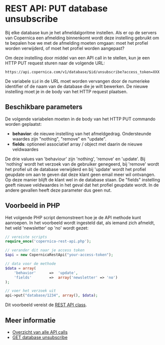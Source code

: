 # REST API: PUT database unsubscribe

Bij elke database kun je het afmeldalgoritme instellen. Als er op de servers
van Copernica een afmelding binnenkomt wordt deze instelling gebruikt om te
bepalen hoe we met de afmelding moeten omgaan: moet het profiel worden verwijderd,
of moet het profiel worden aangepast?

Om deze instelling door middel van een API call in te stellen, kun je een
HTTP PUT request sturen naar de volgende URL:

`https://api.copernica.com/v1/database/$id/unsubscribe?access_token=XXX`

De variabele `$id` in de URL moet worden vervangen door de numerieke identifier
of de naam van de database die je wilt bewerken. De nieuwe instelling moet
je in de body van het HTTP request plaatsen.

## Beschikbare parameters

De volgende variabelen moeten in de body van het HTTP PUT commando worden
geplaatst:

* **behavior**: de nieuwe instelling van het afmeldgedrag. Ondersteunde 
waardes zijn "nothing", "remove" en "update". 
* **fields**: optioneel associatief array / object met daarin de nieuwe 
veldwaardes

De drie values van 'behaviour' zijn 'nothing', 'remove' en 'update'. Bij 
'nothing' wordt het verzoek van de gebruiker genegeerd, bij 'remove' 
wordt het profiel uit de database verwijderd en bij 'update' wordt het 
profiel geupdate om aan te geven dat deze klant geen email meer wil 
ontvangen. Op deze manier blijft de klant wel in de database staan. De 
"fields" instelling geeft nieuwe veldwaardes in het geval dat het profiel 
geupdate wordt. In de andere gevallen heeft deze parameter dus geen nut.

## Voorbeeld in PHP

Het volgende PHP script demonstreert hoe je de API methode kunt aanroepen. In
het voorbeeld wordt ingesteld dat, als iemand zich afmeldt, het veld 'newsletter'
op 'no' wordt gezet:

```php
// vereiste scripts
require_once('copernica-rest-api.php');

// verander dit naar je access token
$api = new CopernicaRestApi("your-access-token");

// data voor de methode
$data = array(
    'behavior'      =>  'update',
    'fields'        =>  array('newsletter' => 'no')
);

// voer het verzoek uit
api->put("database/1234", array(), $data);
```

Dit voorbeeld vereist de [REST API class](rest-php).

## Meer informatie

* [Overzicht van alle API calls](rest-api)
* [GET database unsubscribe](rest-get-database-unsubscribe)
